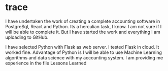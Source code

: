 # trace
I have undertaken the work of creating a complete accounting software in PostgreSql, React and Python. Its a herculian task, I know. I am not sure if I will be able to complete it. But I have started the work and everything I am uploading to GitHub.

I have selected Python with Flask as web server. I tested Flask in cloud. It worked fine. Advantage of Python is I will be able to use Machine Learning algorithms and data science with my accounting system. I am providing me experience in the file Lessons Learned
